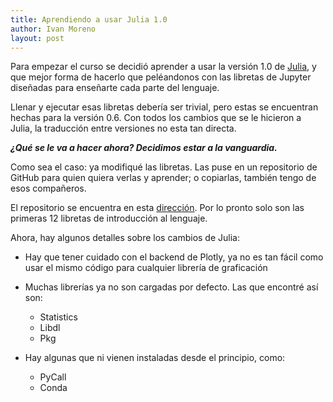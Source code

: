 ```yaml
---
title: Aprendiendo a usar Julia 1.0
author: Ivan Moreno
layout: post
---
```


Para empezar el curso se decidió aprender a usar la versión 1.0 de [Julia](https://julialang.org/),
y que mejor forma de hacerlo que peléandonos con las libretas de Jupyter diseñadas para enseñarte
cada parte del lenguaje.

Llenar y ejecutar esas libretas debería ser trivial, pero estas se encuentran hechas para la versión
0.6. Con todos los cambios que se le hicieron a Julia, la traducción entre versiones no esta
tan directa.

**_¿Qué se le va a hacer ahora? Decidimos estar a la vanguardia._**

Como sea el caso: ya modifiqué las libretas. Las puse en un repositorio de GitHub para quien quiera
verlas y aprender; o copiarlas, también tengo de esos compañeros.

El repositorio se encuentra en esta [dirección](https://github.com/rexemin/Topicos-IA-UNISON/tree/master/Tutoriales-Julia-v1). Por lo pronto solo son las primeras 12 libretas de introducción al lenguaje.

Ahora, hay algunos detalles sobre los cambios de Julia:
 + Hay que tener cuidado con el backend de Plotly, ya no es tan fácil como usar el mismo código para cualquier librería de graficación

 + Muchas librerías ya no son cargadas por defecto. Las que encontré así son:
   - Statistics
   - Libdl
   - Pkg
 + Hay algunas que ni vienen instaladas desde el principio, como:
   - PyCall
   - Conda
